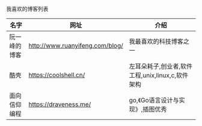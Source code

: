 [//title]:(Awesome-blog-list)
[//englishTitle]:(awesome-blogs-list)
[//category]:(blog,awesome)
[//tags]:(blog,awesome)
[//createTime]:(2020-02-03)
[//updateTime]:(2020-02-03)

我喜欢的博客列表    

| 名字         | 网址                            | 介绍                                             |
| ------------ | ------------------------------- | ------------------------------------------------ |
| 阮一峰的博客 | http://www.ruanyifeng.com/blog/ | 我最喜欢的科技博客之一                           |
| 酷壳         | https://coolshell.cn/           | 左耳朵耗子,创业者,软件工程,unix,linux,c,软件架构 |
| 面向信仰编程 | https://draveness.me/           | go,《Go语言设计与实现》,插图优秀                 |